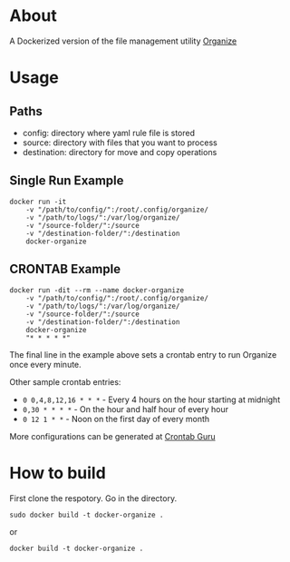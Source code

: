 # About
A Dockerized version of the file management utility [Organize](https://github.com/tfeldmann/organize)

# Usage
## Paths
- config: directory where yaml rule file is stored
- source: directory with files that you want to process
- destination: directory for move and copy operations

## Single Run Example
```
docker run -it
	-v "/path/to/config/":/root/.config/organize/
	-v "/path/to/logs/":/var/log/organize/
	-v "/source-folder/":/source
	-v "/destination-folder/":/destination
	docker-organize
```

## CRONTAB Example
```
docker run -dit --rm --name docker-organize
	-v "/path/to/config/":/root/.config/organize/
	-v "/path/to/logs/":/var/log/organize/
	-v "/source-folder/":/source
	-v "/destination-folder/":/destination
	docker-organize
	"* * * * *"
```

The final line in the example above sets a crontab entry to run Organize once every minute.

Other sample crontab entries:
- `0 0,4,8,12,16 * * *` - Every 4 hours on the hour starting at midnight
- `0,30 * * * *` - On the hour and half hour of every hour
- `0 12 1 * *` - Noon on the first day of every month

More configurations can be generated at [Crontab Guru](https://crontab.guru/#0_*_*_*_*)

# How to build
First clone the respotory. Go in the directory.

```
sudo docker build -t docker-organize .
```
or
``` 
docker build -t docker-organize .
```
